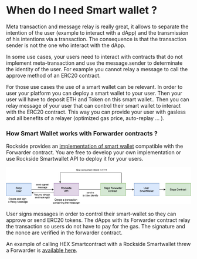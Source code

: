 # When do I need Smart wallet ?

Meta transaction and message relay is really great, it allows to separate the intention of the user \(example to interact with a dApp\) and the transmission of his intentions via a transaction. The consequence is that the transaction sender is not the one who interact with the dApp.

In some use cases, your users need to interact with contracts that do not implement meta-transaction and use the message.sender to determinate the identity of the user.  For example you cannot relay a message to call the approve method of an ERC20 contract.

For those use cases the use of a smart wallet can be relevant. In order to user your platform you can deploy a smart wallet to your user. Then your user will have to deposit ETH and Token on this smart wallet.. Then you can relay message of your user that can control their smart wallet to interact with the ERC20 contract. This way you can provide your user with gasless and all benefits of a relayer \(optimized gas price, auto-replay ... \).

### How Smart Wallet works with Forwarder contracts ?

Rockside provides an [implementation of  smart wallet](https://github.com/rocksideio/contracts/blob/master/contracts/SmartWallet.sol) compatible with the Forwarder contract. You are free to develop your own implementation or use Rockside Smartwallet API to deploy it for your users.

![Relay transactions to user&apos;s smartwallet.](../.gitbook/assets/tx-forward-smartwallet.png)

User signs messages in order to control their smart-wallet so they can approve or send ERC20 tokens. The dApps with its Forwarder contract relay the transaction so users do not have to pay for the gas. The signature and the nonce are verified in the forwarder contract.

An example of calling HEX Smartcontract with a Rockside Smartwallet threw a Forwarder is [available here](https://github.com/rocksideio/Demo-Smartwallet-Hex).




